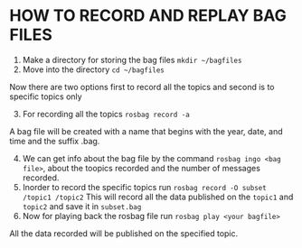 # HOW TO RECORD AND REPLAY BAG FILES
 
1. Make a directory for storing the bag files ```mkdir ~/bagfiles```
2. Move into the directory ```cd ~/bagfiles```

Now there are two options first to record all the topics and second is to specific topics only

3. For recording all the topics ```rosbag record -a```

A bag file will be created with a name that begins with the year, date, and time and the suffix .bag.

4. We can get info about the bag file by the command ```rosbag ingo <bag file>```, about the toopics recorded and the number of messages recorded.
5. Inorder to record the specific topics run ```rosbag record -O subset /topic1 /topic2```
This will record all the data published on the ```topic1``` and ```topic2``` and save it in ```subset.bag```
6. Now for playing back the rosbag file run ```rosbag play <your bagfile>```

All the data recorded will be published on the specified topic.
